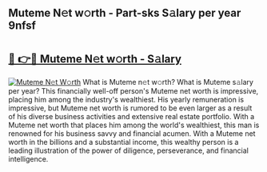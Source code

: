 ## Muteme N𝚎t w𝚘rth - Part-sks S𝚊lary per year 9nfsf

# <h2><a href="http://gc26igy.nevu.top/?p=Muteme">🔗 👉🔴 Muteme N𝚎t w𝚘rth - S𝚊lary</a></h2>

[![Muteme N𝚎t W𝚘rth](https://i.imgur.com/Oavwk0R.jpeg)](http://gc26igy.nevu.top/?p=Muteme)
What is Muteme n𝚎t w𝚘rth? What is Muteme s𝚊lary per year?
This financially well-off person's Muteme net worth is impressive, placing him among the industry's wealthiest. His yearly remuneration is impressive, but Muteme net worth is rumored to be even larger as a result of his diverse business activities and extensive real estate portfolio. With a Muteme net worth that places him among the world's wealthiest, this man is renowned for his business savvy and financial acumen. With a Muteme net worth in the billions and a substantial income, this wealthy person is a leading illustration of the power of diligence, perseverance, and financial intelligence.
